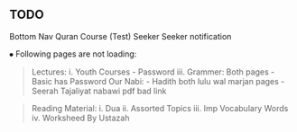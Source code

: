 ## TODO

Bottom Nav Quran Course (Test)
Seeker
Seeker notification

⦁	Following pages are not loading:
> Lectures: 
        i.	Youth Courses  - Password
        iii.	Grammer: Both pages	- Basic has Password
> Our Nabi: 
                - Hadith both lulu wal marjan pages 
                - Seerah Tajaliyat nabawi pdf bad link

> Reading Material:
        i.	Dua
        ii.	Assorted Topics
        iii.	Imp Vocabulary Words
        iv.	Worksheed By Ustazah	
